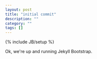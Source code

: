 ```yaml
---
layout: post
title: "initial commit"
description: ""
category: ""
tags: []
---
```

{% include JB/setup %}

Ok, we're up and running Jekyll Bootstrap.
